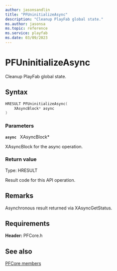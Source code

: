 ```yaml
---
author: jasonsandlin
title: "PFUninitializeAsync"
description: "Cleanup PlayFab global state."
ms.author: jasonsa
ms.topic: reference
ms.service: playfab
ms.date: 03/09/2023
---
```


# PFUninitializeAsync  

Cleanup PlayFab global state.  

## Syntax  
  
```cpp
HRESULT PFUninitializeAsync(  
    XAsyncBlock* async  
)  
```  
  
### Parameters  
  
**`async`** &nbsp; XAsyncBlock*  
  
XAsyncBlock for the async operation.  
  
  
### Return value
Type: HRESULT
  
Result code for this API operation.
  
## Remarks  
  
Asynchronous result returned via XAsyncGetStatus.
  
## Requirements  
  
**Header:** PFCore.h
  
## See also  
[PFCore members](../pfcore_members.md)  

  
  
